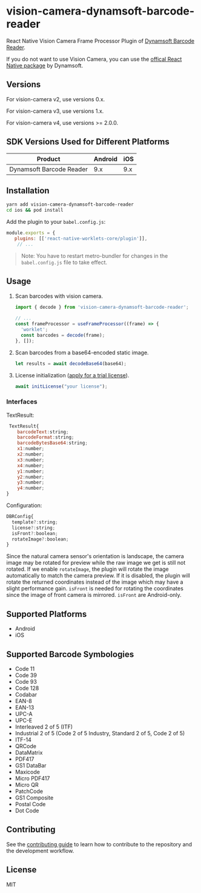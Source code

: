 
# vision-camera-dynamsoft-barcode-reader

React Native Vision Camera Frame Processor Plugin of [Dynamsoft Barcode Reader](https://www.dynamsoft.com/barcode-reader/overview/).

If you do not want to use Vision Camera, you can use the [offical React Native package](https://www.dynamsoft.com/capture-vision/react-native/) by Dynamsoft.

## Versions

For vision-camera v2, use versions 0.x.

For vision-camera v3, use versions 1.x.

For vision-camera v4, use versions >= 2.0.0.

## SDK Versions Used for Different Platforms

| Product      | Android |    iOS |
| ----------- | ----------- | -----------  |
| Dynamsoft Barcode Reader    | 9.x       | 9.x     |

## Installation

```sh
yarn add vision-camera-dynamsoft-barcode-reader
cd ios && pod install
```

Add the plugin to your `babel.config.js`:

```js
module.exports = {
   plugins: [['react-native-worklets-core/plugin']],
    // ...
```

> Note: You have to restart metro-bundler for changes in the `babel.config.js` file to take effect.

## Usage

1. Scan barcodes with vision camera.
   
   ```js
   import { decode } from 'vision-camera-dynamsoft-barcode-reader';
 
   // ...
   const frameProcessor = useFrameProcessor((frame) => {
     'worklet';
     const barcodes = decode(frame);
   }, []);
   ```
   
2. Scan barcodes from a base64-encoded static image.

   ```ts
   let results = await decodeBase64(base64);
   ```

3. License initialization ([apply for a trial license](https://www.dynamsoft.com/customer/license/trialLicense/?product=dbr)).

   ```ts
   await initLicense("your license");
   ```

### Interfaces

TextResult:

```js
 TextResult{
    barcodeText:string;
    barcodeFormat:string;
    barcodeBytesBase64:string;
    x1:number;
    x2:number;
    x3:number;
    x4:number;
    y1:number;
    y2:number;
    y3:number;
    y4:number;
}
```

Configuration:

```js
DBRConfig{
  template?:string;
  license?:string;
  isFront?:boolean;
  rotateImage?:boolean;
}
```

 Since the natural camera sensor's orientation is landscape, the camera image may be rotated for preview while the raw image we get is still not rotated. If we enable `rotateImage`, the plugin will rotate the image automatically to match the camera preview. If it is disabled, the plugin will rotate the returned coordinates instead of the image which may have a slight performance gain. `isFront` is needed for rotating the coordinates since the image of front camera is mirrored. `isFront` are Android-only.

## Supported Platforms

* Android
* iOS

## Supported Barcode Symbologies

* Code 11
* Code 39
* Code 93
* Code 128
* Codabar
* EAN-8
* EAN-13
* UPC-A
* UPC-E
* Interleaved 2 of 5 (ITF)
* Industrial 2 of 5 (Code 2 of 5 Industry, Standard 2 of 5, Code 2 of 5)
* ITF-14 
* QRCode
* DataMatrix
* PDF417
* GS1 DataBar
* Maxicode
* Micro PDF417
* Micro QR
* PatchCode
* GS1 Composite
* Postal Code
* Dot Code

## Contributing

See the [contributing guide](CONTRIBUTING.md) to learn how to contribute to the repository and the development workflow.

## License

MIT
